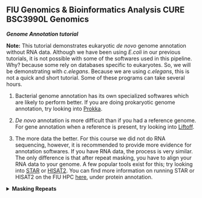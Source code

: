 ## FIU Genomics & Bioinformatics Analysis CURE BSC3990L Genomics ###

***Genome Annotation tutorial***

<b>Note:</b> This tutorial demonstrates eukaryotic <i>de novo</i> genome annotation without RNA data. Although we have been using <i>E.coli</i> in our previous tutorials, it is not possible with some of the softwares used in this pipeline. Why? because some rely on databases specific to eukaryotes. So, we will be demonstrating with <i>c.elegans</i>. Because we are using <i>c.elegans</i>, this is not a quick and short tutorial. Some of these programs can take several hours.

1. Bacterial genome annotation has its own specialized softwares which are likely to perform better. If you are doing prokaryotic genome annotation, try looking into [Prokka](https://github.com/tseemann/prokka).

2. <i>De novo</i> annotation is more difficult than if you had a reference genome. For gene annotation when a reference is present, try looking into [Liftoff](https://github.com/agshumate/Liftoff).

3. The more data the better. For this course we did not do RNA sequencing, however, it is recommended to provide more evidence for annotation softwares. 
If you have RNA data, the process is very similar. The only difference is that after repeat masking, you have to align your RNA data to your genome. 
A few popular tools exist for this; try looking into [STAR](https://github.com/alexdobin/STAR?tab=readme-ov-file) or [HISAT2](https://daehwankimlab.github.io/hisat2/manual/). 
You can find more information on running STAR or HISAT2 on the FIU HPC [here](https://github.com/ToriEggers/DeNovo-Nematode-Pipeline/blob/main/DeNovo-Nematode-Pipeline.md), under protein annotation. 

<details>

<summary><b>Masking Repeats</b></summary>

Masking the repeat regions of the genome makes protein annotation easier, and many softwares ask for a 'softmasked' version of a genome. If not provided, they often make one for you before beginning annotation. 'Softmasking' a genome means to replace repeat regions with lowercase letters, so instead of ATGCGC, you might see ATgcgc. 'Hardmasking' a genome means to replace repeat regions with 'N', so instead of ATGCGC, you might see ATNNNN. Here, we softmask our genome with repeatmodeler and repeatmasker. 

## Set up

`cd` to your working directory. For me this is /home/data/jfierst_classroom/tori

```
mkdir annotation
```

```
cd annotation
```

## Get the Data

There are 2 ways to get the data (if you are not affiliated with the class do the second option):

Option #1
```
cp /home/data/jfierst_classroom/annotationPractice/elegans.fasta
```

Option #2
<b> Do not copy/paste teh entire code block but go line by line</b>
```
wget https://ftp.ncbi.nlm.nih.gov/genomes/all/GCF/000/002/985/GCF_000002985.6_WBcel235/GCF_000002985.6_WBcel235_genomic.fna.gz
gunzip GCF_000002985.6_WBcel235_genomic.fna.gz
awk '/^>/ {print; next} {print toupper($0)}' GCF_000002985.6_WBcel235_genomic.fna > elegans.fasta
```

## Generate a Repeat Library

First we use [RepeatModeler/Masker](https://github.com/Dfam-consortium/RepeatModeler) to find repetitive regions and create whats called a 'repeat library'.

Install repeatModeler/Masker with conda:

```
module load mamba/23.1.0-4
```

```
conda create -n repeatmodeler
```

```
source activate repeatmodeler
```

```
mamba install -c bioconda repeatmodeler
```
Make sure it installed properly. Type `BuildDatabase` and the manual for that command should appear. If there is an error that says command not found, make sure you did the above installation correctly. 

Make the script:
```
vi repeatmodeler.sh
```

Hit [i] for insert and copy/paste the following:
```
#!/bin/bash

#SBATCH --account acc_jfierst_classroom
#SBATCH --qos highmem1
#SBATCH --partition highmem1
#SBATCH --output=out_repeatmodeler.log
#SBATCH --mail-user=username@email.com   #use your own email
#SBATCH --mail-type=ALL

module load mamba/23.1.0-4
source activate repeatmodeler

#Build the database
BuildDatabase -name ELEGANS elegans.fasta

#Run RepeatModeler for de novo repeat identification and characterization. Takes long time.
RepeatModeler -threads 8 -database ELEGANS

#Use the queryRepeatDatabase.pl script inside RepeatMasker/util to extract Rhabditida repeats
python /home/[username]/.conda/envs/repeatmodeler/share/RepeatMasker/famdb.py families -f fasta_acc -ad --curated 'rhabditida' > Rhabditida.repeatmasker

#Combine the files to create a library of de novo and known repeats
cat RM*/consensi.fa.classified Rhabditida.repeatmasker > Elegans.repeats

```

Hit [Esc], then type `:wq` and hit [Enter] 

Your output will be Elegans.repeats. This takes about 1 day to complete on <i>c.elegans</i>
